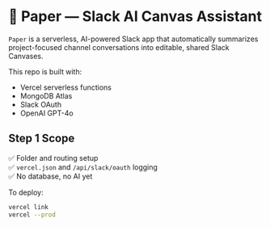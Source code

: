 # 🧠 Paper — Slack AI Canvas Assistant

`Paper` is a serverless, AI-powered Slack app that automatically summarizes project-focused channel conversations into editable, shared Slack Canvases.

This repo is built with:
- Vercel serverless functions
- MongoDB Atlas
- Slack OAuth
- OpenAI GPT-4o

## Step 1 Scope
✅ Folder and routing setup  
✅ `vercel.json` and `/api/slack/oauth` logging  
✅ No database, no AI yet

To deploy:
```bash
vercel link
vercel --prod
